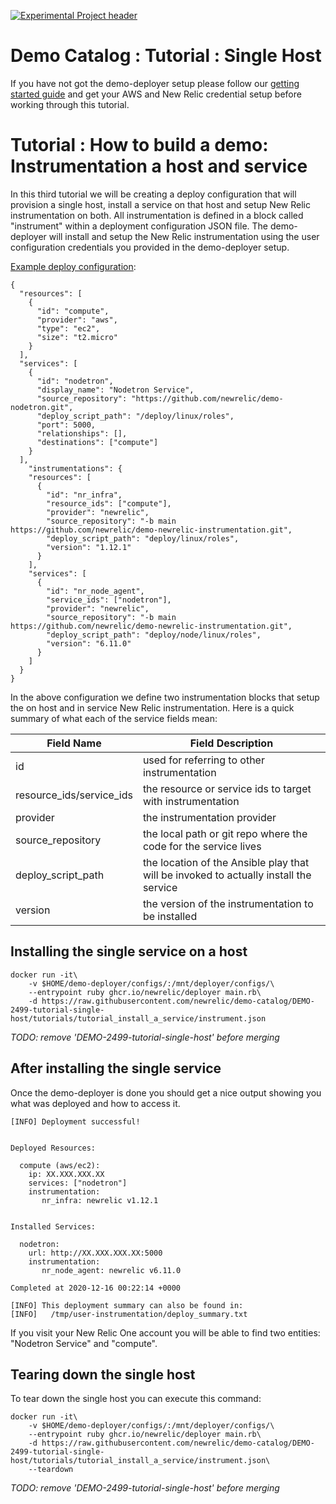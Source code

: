 [![Experimental Project header](https://github.com/newrelic/opensource-website/raw/master/src/images/categories/Experimental.png)](https://opensource.newrelic.com/oss-category/#experimental)

# Demo Catalog : Tutorial : Single Host

If you have not got the demo-deployer setup please follow our [getting started guide](/GETTING_STARTED.md) and get your AWS and New Relic credential setup before working through this tutorial.

# Tutorial : How to build a demo: Instrumentation a host and service

In this third tutorial we will be creating a deploy configuration that will provision a single host, install a service on that host and setup New Relic instrumentation on both.  All instrumentation is defined in a block called "instrument" within a deployment configuration JSON file.  The demo-deployer will install and setup the New Relic instrumentation using the user configuration credentials you provided in the demo-deployer setup.


[Example deploy configuration](instrumentation.json):

```
{
  "resources": [
    {
      "id": "compute",
      "provider": "aws",
      "type": "ec2",
      "size": "t2.micro"
    }
  ],
  "services": [
    {
      "id": "nodetron",
      "display_name": "Nodetron Service",
      "source_repository": "https://github.com/newrelic/demo-nodetron.git",
      "deploy_script_path": "/deploy/linux/roles",
      "port": 5000,
      "relationships": [],
      "destinations": ["compute"]
    }
  ],
	"instrumentations": {
    "resources": [
      {
        "id": "nr_infra",
        "resource_ids": ["compute"],
        "provider": "newrelic",
        "source_repository": "-b main https://github.com/newrelic/demo-newrelic-instrumentation.git",
        "deploy_script_path": "deploy/linux/roles",
        "version": "1.12.1"
      }
    ],
    "services": [
      {
        "id": "nr_node_agent",
        "service_ids": ["nodetron"],
        "provider": "newrelic",
        "source_repository": "-b main https://github.com/newrelic/demo-newrelic-instrumentation.git",
        "deploy_script_path": "deploy/node/linux/roles",
        "version": "6.11.0"
      }
    ]
  }
}
```

In the above configuration we define two instrumentation blocks that setup the on host and in service New Relic instrumentation. Here is a quick summary of what each of the service fields mean:

| Field Name               |  Field Description |
| ------------------------ | ------------------ |
| id                       | used for referring to other instrumentation  |
| resource_ids/service_ids | the resource or service ids to target with instrumentation  |
| provider                 | the instrumentation provider |
| source_repository        | the local path or git repo where the code for the service lives |
| deploy_script_path       | the location of the Ansible play that will be invoked to actually install the service |
| version                  | the version of the instrumentation to be installed |

## Installing the single service on a host

```
docker run -it\
    -v $HOME/demo-deployer/configs/:/mnt/deployer/configs/\
    --entrypoint ruby ghcr.io/newrelic/deployer main.rb\
    -d https://raw.githubusercontent.com/newrelic/demo-catalog/DEMO-2499-tutorial-single-host/tutorials/tutorial_install_a_service/instrument.json
```

*TODO: remove 'DEMO-2499-tutorial-single-host' before merging*

## After installing the single service

Once the demo-deployer is done you should get a nice output showing you what was deployed and how to access it.

```
[INFO] Deployment successful!


Deployed Resources:

  compute (aws/ec2):
    ip: XX.XXX.XXX.XX
    services: ["nodetron"]
    instrumentation:
       nr_infra: newrelic v1.12.1


Installed Services:

  nodetron:
    url: http://XX.XXX.XXX.XX:5000
    instrumentation:
       nr_node_agent: newrelic v6.11.0

Completed at 2020-12-16 00:22:14 +0000

[INFO] This deployment summary can also be found in:
[INFO]   /tmp/user-instrumentation/deploy_summary.txt
```

If you visit your New Relic One account you will be able to find two entities: "Nodetron Service" and "compute".

## Tearing down the single host
To tear down the single host you can execute this command:

```
docker run -it\
    -v $HOME/demo-deployer/configs/:/mnt/deployer/configs/\
    --entrypoint ruby ghcr.io/newrelic/deployer main.rb\
    -d https://raw.githubusercontent.com/newrelic/demo-catalog/DEMO-2499-tutorial-single-host/tutorials/tutorial_install_a_service/instrument.json\
    --teardown
```

*TODO: remove 'DEMO-2499-tutorial-single-host' before merging*



